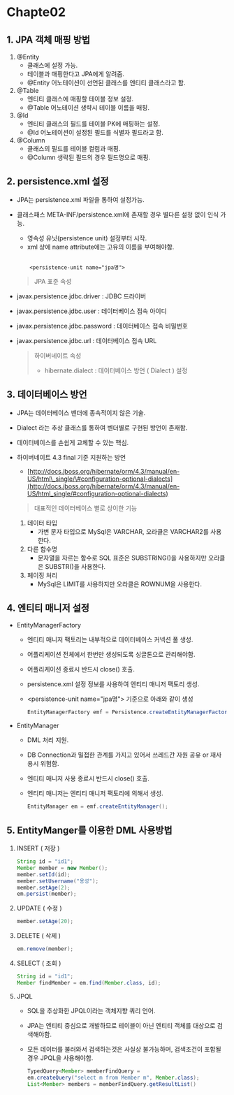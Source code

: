 # Chapte02

## 1. JPA 객체 매핑 방법

1. @Entity
   * 클래스에 설정 가능.
   * 테이블과 매핑한다고 JPA에게 알려줌.
   * @Entity 어노테이션이 선언된 클래스를 엔티티 클래스라고 함.
2. @Table
   * 엔티티 클래스에 매핑할 테이블 정보 설정.
   * @Table 어노테이션 생략시 테이블 이름을 매핑.
3. @Id
   * 엔티티 클래스의 필드를 테이블 PK에 매핑하는 설정.
   * @Id 어노테이션이 설정된 필드를 식별자 필드라고 함.
4. @Column
   * 클래스의 필드를 테이블 컬럼과 매핑.
   * @Column 생략된 필드의 경우 필드명으로 매핑.

## 2. persistence.xml 설정

* JPA는 persistence.xml 파일을 통하여 설정가능.
* 클래스패스 META-INF/persistence.xml에 존재할 경우 별다른 설정 없이 인식 가능.

  * 영속성 유닛\(persistence unit\) 설정부터 시작.
  * xml 상에 name attribute에는 고유의 이름을 부여해야함.

  ```text

      <persistence-unit name="jpa명">
  ```

  > JPA 표준 속성

* javax.persistence.jdbc.driver : JDBC 드라이버
* javax.persistence.jdbc.user : 데이터베이스 접속 아이디
* javax.persistence.jdbc.password : 데이터베이스 접속 비밀번호
* javax.persistence.jdbc.url : 데이터베이스 접속 URL

  > 하이버네이트 속성
  >
  > * hibernate.dialect : 데이터베이스 방언 \( Dialect \) 설정

## 3. 데이터베이스 방언

* JPA는 데이터베이스 벤더에 종속적이지 않은 기술.
* Dialect 라는 추상 클래스를 통하여 벤더별로 구현된 방언이 존재함.
* 데이터베이스를 손쉽게 교체할 수 있는 핵심.
* 하이버네이트 4.3 final 기준 지원하는 방언

  * [http://docs.jboss.org/hibernate/orm/4.3/manual/en-US/html\_single/\#configuration-optional-dialects](http://docs.jboss.org/hibernate/orm/4.3/manual/en-US/html_single/#configuration-optional-dialects)

  > 대표적인 데이터베이스 별로 상이한 기능

  1. 데이터 타입
     * 가변 문자 타입으로 MySql은 VARCHAR, 오라클은 VARCHAR2를 사용한다.
  2. 다른 함수명
     * 문자열을 자르는 함수로 SQL 표준은 SUBSTRING\(\)을 사용하지만 오라클은 SUBSTR\(\)을 사용한다.
  3. 페이징 처리
     * MySql은 LIMIT를 사용하지만 오라클은 ROWNUM을 사용한다.

## 4. 엔티티 매니저 설정

* EntityManagerFactory
  * 엔티티 매니저 팩토리는 내부적으로 데이터베이스 커넥션 풀 생성.
  * 어플리케이션 전체에서 한번만 생성되도록 싱글톤으로 관리해야함.
  * 어플리케이션 종료시 반드시 close\(\) 호출.
  * persistence.xml 설정 정보를 사용하여 엔티티 매니저 팩토리 생성.
  * &lt;persistence-unit name="jpa명"&gt; 기준으로 아래와 같이 생성

    ```java
    EntityManagerFactory emf = Persistence.createEntityManagerFactory("jpa명");
    ```
* EntityManager
  * DML 처리 지원.
  * DB Connection과 밀접한 관계를 가지고 있어서 쓰레드간 자원 공유 or 재사용시 위험함.
  * 엔티티 매니저 사용 종료시 반드시 close\(\) 호출.
  * 엔티티 매니저는 엔티티 매니저 팩토리에 의해서 생성.

    ```java
    EntityManager em = emf.createEntityManager();
    ```

## 5. EntityManger를 이용한 DML 사용방법

1. INSERT \( 저장 \)

   ```java
   String id = "id1";    
   Member member = new Member();
   member.setId(id);
   member.setUsername("용성");
   member.setAge(2);
   em.persist(member);
   ```

2. UPDATE \( 수정 \)

   ```java
   member.setAge(20);
   ```

3. DELETE \( 삭제 \)

   ```java
   em.remove(member);
   ```

4. SELECT \( 조회 \)

   ```java
   String id = "id1";
   Member findMember = em.find(Member.class, id);
   ```

5. JPQL
   * SQL을 추상화한 JPQL이라는 객체지향 쿼리 언어.
   * JPA는 엔티티 중심으로 개발하므로 테이블이 아닌 엔티티 객체를 대상으로 검색해야함.
   * 모든 데이터를 불러와서 검색하는것은 사실상 불가능하며, 검색조건이 포함될 경우 JPQL을 사용해야함.

     ```java
     TypedQuery<Member> memberFindQuery = 
     em.createQuery("select m from Member m", Member.class);
     List<Member> members = memberFindQuery.getResultList()
     ```


